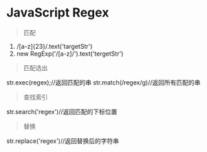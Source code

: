 # JavaScript Regex

> 匹配

1. /[a-z]{23}/.text('targetStr')
2. new RegExp('/[a-z]/').text('tergetStr')

> 匹配选出

str.exec(regex);//返回匹配的串
str.match(/regex/g)//返回所有匹配的串

> 查找索引

str.search('regex')//返回匹配的下标位置

> 替换

str.replace('regex')//返回替换后的字符串

> 
